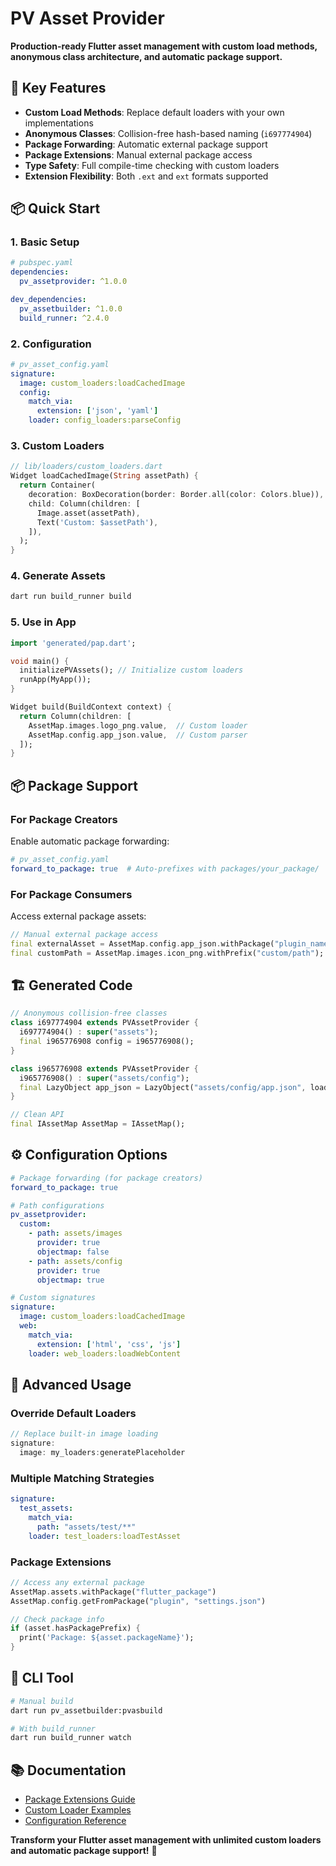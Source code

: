
# PV Asset Provider

**Production-ready Flutter asset management with custom load methods, anonymous class architecture, and automatic package support.**

## 🚀 Key Features

- **Custom Load Methods**: Replace default loaders with your own implementations
- **Anonymous Classes**: Collision-free hash-based naming (`i697774904`)
- **Package Forwarding**: Automatic external package support
- **Package Extensions**: Manual external package access
- **Type Safety**: Full compile-time checking with custom loaders
- **Extension Flexibility**: Both `.ext` and `ext` formats supported

## 📦 Quick Start

### 1. Basic Setup
```yaml
# pubspec.yaml
dependencies:
  pv_assetprovider: ^1.0.0

dev_dependencies:
  pv_assetbuilder: ^1.0.0
  build_runner: ^2.4.0
```

### 2. Configuration
```yaml
# pv_asset_config.yaml
signature:
  image: custom_loaders:loadCachedImage
  config:
    match_via:
      extension: ['json', 'yaml']
    loader: config_loaders:parseConfig
```

### 3. Custom Loaders
```dart
// lib/loaders/custom_loaders.dart
Widget loadCachedImage(String assetPath) {
  return Container(
    decoration: BoxDecoration(border: Border.all(color: Colors.blue)),
    child: Column(children: [
      Image.asset(assetPath),
      Text('Custom: $assetPath'),
    ]),
  );
}
```

### 4. Generate Assets
```bash
dart run build_runner build
```

### 5. Use in App
```dart
import 'generated/pap.dart';

void main() {
  initializePVAssets(); // Initialize custom loaders
  runApp(MyApp());
}

Widget build(BuildContext context) {
  return Column(children: [
    AssetMap.images.logo_png.value,  // Custom loader
    AssetMap.config.app_json.value,  // Custom parser
  ]);
}
```

## 📦 Package Support

### For Package Creators
Enable automatic package forwarding:
```yaml
# pv_asset_config.yaml
forward_to_package: true  # Auto-prefixes with packages/your_package/
```

### For Package Consumers
Access external package assets:
```dart
// Manual external package access
final externalAsset = AssetMap.config.app_json.withPackage("plugin_name");
final customPath = AssetMap.images.icon_png.withPrefix("custom/path");
```

## 🏗️ Generated Code

```dart
// Anonymous collision-free classes
class i697774904 extends PVAssetProvider {
  i697774904() : super("assets");
  final i965776908 config = i965776908();
}

class i965776908 extends PVAssetProvider {
  i965776908() : super("assets/config");
  final LazyObject app_json = LazyObject("assets/config/app.json", loadSignature: "config");
}

// Clean API
final IAssetMap AssetMap = IAssetMap();
```

## ⚙️ Configuration Options

```yaml
# Package forwarding (for package creators)
forward_to_package: true

# Path configurations
pv_assetprovider:
  custom:
    - path: assets/images
      provider: true
      objectmap: false
    - path: assets/config
      provider: true
      objectmap: true

# Custom signatures
signature:
  image: custom_loaders:loadCachedImage
  web:
    match_via:
      extension: ['html', 'css', 'js']
    loader: web_loaders:loadWebContent
```

## 🎯 Advanced Usage

### Override Default Loaders
```dart
// Replace built-in image loading
signature:
  image: my_loaders:generatePlaceholder
```

### Multiple Matching Strategies
```yaml
signature:
  test_assets:
    match_via:
      path: "assets/test/**"
    loader: test_loaders:loadTestAsset
```

### Package Extensions
```dart
// Access any external package
AssetMap.assets.withPackage("flutter_package")
AssetMap.config.getFromPackage("plugin", "settings.json")

// Check package info
if (asset.hasPackagePrefix) {
  print('Package: ${asset.packageName}');
}
```

## 🔧 CLI Tool

```bash
# Manual build
dart run pv_assetbuilder:pvasbuild

# With build_runner
dart run build_runner watch
```

## 📚 Documentation

- [Package Extensions Guide](https://github.com/Pathverse/flutter_gloveboxes)
- [Custom Loader Examples](https://github.com/Pathverse/flutter_gloveboxes)
- [Configuration Reference](https://github.com/Pathverse/flutter_gloveboxes)

**Transform your Flutter asset management with unlimited custom loaders and automatic package support!** 🎯
